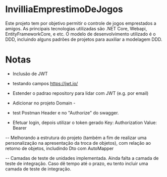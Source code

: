 # InvilliaEmprestimoDeJogos
Este projeto tem por objetivo permitir o controle de jogos emprestados a amigos. As principais tecnologias utilizadas são .NET Core, Webapi, EntityFrameworkCore, e etc. O modelo de desenvolvimento utilizado é o DDD, incluindo alguns padrões de projetos para auxiliar a modelagem DDD.

# Notas 
- Inclusão de JWT
- testando campos https://jwt.io/
- Estender o padrao repository para lidar com JWT (e.g. por email)
- Adicionar no projeto Domain - <PackageReference Include="System.IdentityModel.Tokens.Jwt" Version="6.8.0" />

- test Postman Header e no "Authorize" do swagger.
- Efetuar login, depois utilizar o token gerado
Key: Authorization 
Value: Bearer <token gerado no login>

-- Melhorando a estrutura do projeto (também a fim de realizar uma personalização na apresentação da troca de objetos), com relação ao retorno de objetos, includindo Dto com AutoMapper


-- Camadas de teste de unidades implementada. Ainda falta a camada de teste de integração.  Caso dê tempo até o prazo, eu tento incluir uma camada de teste de integração.
